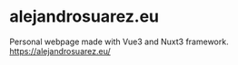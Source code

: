 # alejandrosuarez.eu

Personal webpage made with Vue3 and Nuxt3 framework.
https://alejandrosuarez.eu/
